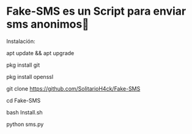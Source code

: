 # Fake-SMS es un Script para enviar sms anonimos👻

Instalación:

apt update && apt upgrade

pkg install git

pkg install openssl

git clone https://github.com/SolitarioH4ck/Fake-SMS

cd Fake-SMS

bash Install.sh

python sms.py
